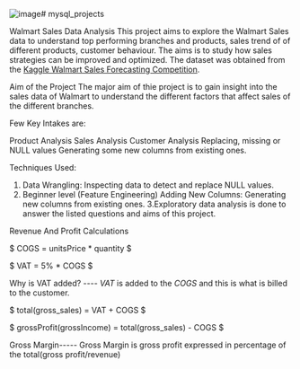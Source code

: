 ![image](https://github.com/sritapa1/mysql_projects/assets/166926665/4e24edbe-b176-41d0-9dc4-17de4841a35a)# mysql_projects

 Walmart Sales Data Analysis
 This project aims to explore the Walmart Sales data to understand top performing branches and products, sales trend of of different products, customer behaviour. The aims is to study how sales strategies can be improved and optimized. The dataset was obtained from the [Kaggle Walmart Sales Forecasting Competition](https://www.kaggle.com/c/walmart-recruiting-store-sales-forecasting).

 Aim of the Project
 The major aim of thie project is to gain insight into the sales data of Walmart to understand the different factors that affect sales of the different branches.

Few Key Intakes are:

Product Analysis
Sales Analysis
Customer Analysis
Replacing, missing or NULL values
Generating some new columns from existing ones.

Techniques Used:
1. Data Wrangling: Inspecting data to detect and replace NULL values.
2. Beginner level (Feature Engineering)
Adding New Columns: Generating new columns from existing ones.
3.Exploratory data analysis is done to answer the listed questions and aims of this project.

Revenue And Profit Calculations

$ COGS = unitsPrice * quantity $

$ VAT = 5\% * COGS $

Why is VAT added? ---- $VAT$ is added to the $COGS$ and this is what is billed to the customer.

$ total(gross_sales) = VAT + COGS $

$ grossProfit(grossIncome) = total(gross_sales) - COGS $

Gross Margin----- Gross Margin is gross profit expressed in percentage of the total(gross profit/revenue)




